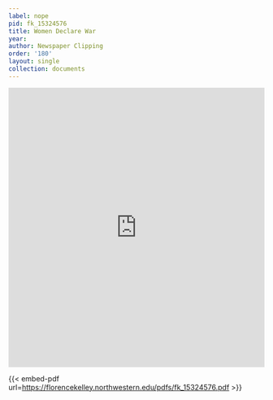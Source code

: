 ```yaml
---
label: nope
pid: fk_15324576
title: Women Declare War
year:
author: Newspaper Clipping
order: '180'
layout: single
collection: documents
---
```

<iframe src="https://northwestern.app.box.com/embed/s/w4hxnae40meua52in5befuz6fjb447yk?sortColumn=date&view=list" width="100%" height="550" frameborder="0" allowfullscreen webkitallowfullscreen msallowfullscreen></iframe>


{{< embed-pdf url=https://florencekelley.northwestern.edu/pdfs/fk_15324576.pdf >}}